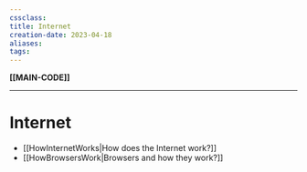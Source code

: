 ```yaml
---
cssclass:
title: Internet
creation-date: 2023-04-18
aliases:
tags:
---
```

**[[MAIN-CODE]]**

---
# Internet
- [[HowInternetWorks|How does the Internet work?]]
- [[HowBrowsersWork|Browsers and how they work?]]